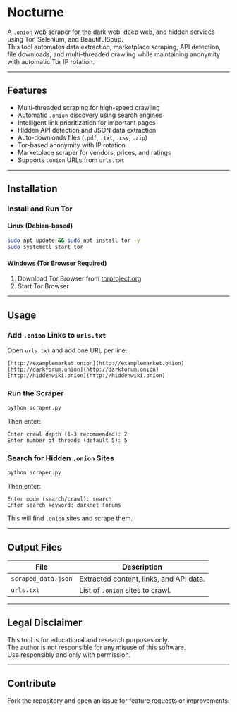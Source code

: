 # Nocturne

A `.onion` web scraper for the dark web, deep web, and hidden services using Tor, Selenium, and BeautifulSoup.  
This tool automates data extraction, marketplace scraping, API detection, file downloads, and multi-threaded crawling while maintaining anonymity with automatic Tor IP rotation.  

---

## Features  

- Multi-threaded scraping for high-speed crawling  
- Automatic `.onion` discovery using search engines  
- Intelligent link prioritization for important pages  
- Hidden API detection and JSON data extraction  
- Auto-downloads files (`.pdf`, `.txt`, `.csv`, `.zip`)  
- Tor-based anonymity with IP rotation  
- Marketplace scraper for vendors, prices, and ratings  
- Supports `.onion` URLs from `urls.txt`  

---

## Installation  

### Install and Run Tor  

#### Linux (Debian-based)  
```sh
sudo apt update && sudo apt install tor -y
sudo systemctl start tor
```

#### Windows (Tor Browser Required)  
1. Download Tor Browser from [torproject.org](https://www.torproject.org/)  
2. Start Tor Browser  

---

## Usage  

### Add `.onion` Links to `urls.txt`  
Open `urls.txt` and add one URL per line:  

```  
[http://examplemarket.onion](http://examplemarket.onion)  
[http://darkforum.onion](http://darkforum.onion)  
[http://hiddenwiki.onion](http://hiddenwiki.onion)  
```  

### Run the Scraper  
```sh
python scraper.py
```
Then enter:  
```  
Enter crawl depth (1-3 recommended): 2  
Enter number of threads (default 5): 5  
```  

### Search for Hidden `.onion` Sites  
```sh
python scraper.py
```
Then enter:  
```  
Enter mode (search/crawl): search  
Enter search keyword: darknet forums  
```  
This will find `.onion` sites and scrape them.  

---

## Output Files  

| File              | Description                               |
|------------------|----------------------------------|
| `scraped_data.json` | Extracted content, links, and API data. |
| `urls.txt`         | List of `.onion` sites to crawl.        |

---

## Legal Disclaimer  

This tool is for educational and research purposes only.  
The author is not responsible for any misuse of this software.  
Use responsibly and only with permission.  

---

## Contribute  

Fork the repository and open an issue for feature requests or improvements.  

